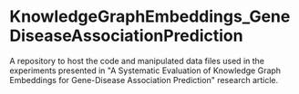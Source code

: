 # KnowledgeGraphEmbeddings_GeneDiseaseAssociationPrediction
A repository to host the code and manipulated data files used in the experiments presented in "A Systematic Evaluation of Knowledge Graph Embeddings for Gene-Disease Association Prediction" research article.
